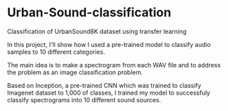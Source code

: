 # Urban-Sound-classification
Classification of UrbanSound8K dataset using transfer learning

In this project, I'll show how I used a pre-trained model to classify audio samples to 10 different categories.

The main idea is to make a spectrogram from each WAV file and to address the problem as an image classification problem.

Based on Inception, a pre-trained CNN which was trained to classify Imagenet dataset to 1,000 of classes, I trained my model to  successfuly 
classify spectrograms into 10 different sound sources.
